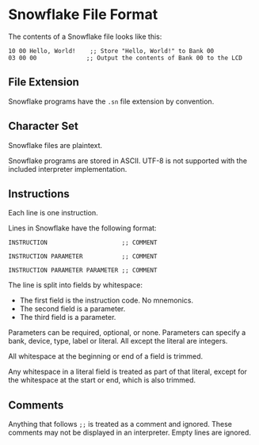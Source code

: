 # Snowflake File Format

The contents of a Snowflake file looks like this:

```
10 00 Hello, World!    ;; Store "Hello, World!" to Bank 00
03 00 00              ;; Output the contents of Bank 00 to the LCD
```

## File Extension

Snowflake programs have the `.sn` file extension by convention.

## Character Set

Snowflake files are plaintext.

Snowflake programs are stored in ASCII. UTF-8 is not supported with the included
interpreter implementation.

## Instructions

Each line is one instruction.

Lines in Snowflake have the following format:

```
INSTRUCTION                     ;; COMMENT
```

```
INSTRUCTION PARAMETER           ;; COMMENT
```

```
INSTRUCTION PARAMETER PARAMETER ;; COMMENT
```

The line is split into fields by whitespace:
* The first field is the instruction code. No mnemonics.
* The second field is a parameter.
* The third field is a parameter.

Parameters can be required, optional, or none. Parameters can specify a 
bank, device, type, label or literal. All except the literal are integers.

All whitespace at the beginning or end of a field is trimmed.

Any whitespace in a literal field is treated as part of that literal, 
except for the whitespace at the start or end, which is also trimmed.

## Comments

Anything that follows `;;` is treated as a comment and ignored. These comments
may not be displayed in an interpreter. Empty lines are ignored.
